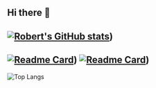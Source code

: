 ## Hi there 👋
[![Robert's GitHub stats](https://github-readme-stats.vercel.app/api?username=robert-deforrest-reynolds&theme=radical)](https://github.com/anuraghazra/github-readme-stats))
---
[![Readme Card](https://github-readme-stats.vercel.app/api/pin/?username=robert-deforrest-reynolds&repo=elij&theme=radical)](https://github.com/anuraghazra/github-readme-stats))
[![Readme Card](https://github-readme-stats.vercel.app/api/pin/?username=deforrest-studios&repo=recipsio&theme=radical)](https://github.com/anuraghazra/github-readme-stats))
---
![Top Langs](https://github-readme-stats.vercel.app/api/top-langs/?username=robert-deforrest-reynolds&langs_count=20&theme=radical)
<!--
**Robert-DeForrest-Reynolds/Robert-DeForrest-Reynolds** is a ✨ _special_ ✨ repository because its `README.md` (this file) appears on your GitHub profile.

Here are some ideas to get you started:

- 🔭 I’m currently working on ...
- 🌱 I’m currently learning ...
- 👯 I’m looking to collaborate on ...
- 🤔 I’m looking for help with ...
- 💬 Ask me about ...
- 📫 How to reach me: ...
- 😄 Pronouns: ...
- ⚡ Fun fact: ...
-->
